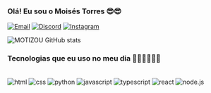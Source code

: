 
### Olá! Eu sou o Moisés Torres 😎😎

[![Email](https://img.shields.io/badge/Gmail-D14836?style=for-the-badge&logo=gmail&logoColor=white)](mailto:info@example.com?&subject=&cc=&bcc=&body=maito:motizoum1o2t3@gmail.com%0A)
[![Discord](https://img.shields.io/badge/Discord-7289DA?style=for-the-badge&logo=discord&logoColor=white)](https://discord.com/motizou/)
[![Instagram](https://img.shields.io/badge/Instagram-E4405F?style=for-the-badge&logo=instagram&logoColor=white)](https://instagram.com/motiz0u/)

![MOTIZOU GitHub stats](https://github-readme-stats.vercel.app/api?username=motizou1&show_icons=true&theme=radical)

### Tecnologias que eu uso no meu dia 🧑🏻‍💻🧑🏻‍💻

<div style="display: inline_block"><br/>
    <img align="center" alt="html" src="https://img.shields.io/badge/HTML5-E34F26?style=for-the-badge&logo=html5&logoColor=white">
    <img align="center" alt="css" src="https://img.shields.io/badge/CSS3-1572B6?style=for-the-badge&logo=css3&logoColor=white">
    <img align="center" alt="python" src="https://img.shields.io/badge/Python-14354C?style=for-the-badge&logo=python&logoColor=white">
    <img align="center" alt="javascript" src="https://img.shields.io/badge/JavaScript-323330?style=for-the-badge&logo=javascript&logoColor=F7DF1E">
    <img align="center" alt="typescript" src="https://img.shields.io/badge/TypeScript-007ACC?style=for-the-badge&logo=typescript&logoColor=white">
    <img align="center" alt="react" src="https://img.shields.io/badge/React-20232A?style=for-the-badge&logo=react&logoColor=61DAFB">
    <img align="center" alt="node.js" src="https://img.shields.io/badge/Node.js-43853D?style=for-the-badge&logo=node.js&logoColor=white">

</div>
